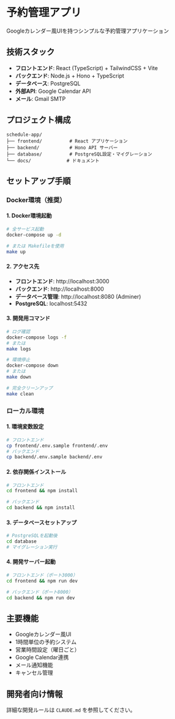 # 予約管理アプリ

Googleカレンダー風UIを持つシンプルな予約管理アプリケーション

## 技術スタック

- **フロントエンド**: React (TypeScript) + TailwindCSS + Vite
- **バックエンド**: Node.js + Hono + TypeScript
- **データベース**: PostgreSQL
- **外部API**: Google Calendar API
- **メール**: Gmail SMTP

## プロジェクト構成

```
schedule-app/
├── frontend/          # React アプリケーション
├── backend/           # Hono API サーバー
├── database/          # PostgreSQL設定・マイグレーション
└── docs/             # ドキュメント
```

## セットアップ手順

### Docker環境（推奨）

#### 1. Docker環境起動
```bash
# 全サービス起動
docker-compose up -d

# または Makefileを使用
make up
```

#### 2. アクセス先
- **フロントエンド**: http://localhost:3000
- **バックエンド**: http://localhost:8000
- **データベース管理**: http://localhost:8080 (Adminer)
- **PostgreSQL**: localhost:5432

#### 3. 開発用コマンド
```bash
# ログ確認
docker-compose logs -f
# または
make logs

# 環境停止
docker-compose down
# または
make down

# 完全クリーンアップ
make clean
```

### ローカル環境

#### 1. 環境変数設定
```bash
# フロントエンド
cp frontend/.env.sample frontend/.env
# バックエンド  
cp backend/.env.sample backend/.env
```

#### 2. 依存関係インストール
```bash
# フロントエンド
cd frontend && npm install

# バックエンド
cd backend && npm install
```

#### 3. データベースセットアップ
```bash
# PostgreSQLを起動後
cd database
# マイグレーション実行
```

#### 4. 開発サーバー起動
```bash
# フロントエンド（ポート3000）
cd frontend && npm run dev

# バックエンド（ポート8000）
cd backend && npm run dev
```

## 主要機能

- Googleカレンダー風UI
- 1時間単位の予約システム
- 営業時間設定（曜日ごと）
- Google Calendar連携
- メール通知機能
- キャンセル管理

## 開発者向け情報

詳細な開発ルールは `CLAUDE.md` を参照してください。